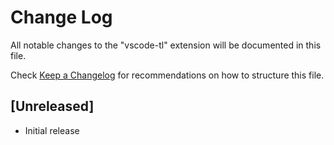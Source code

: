 # Change Log

All notable changes to the "vscode-tl" extension will be documented in this file.

Check [Keep a Changelog](http://keepachangelog.com/) for recommendations on how to structure this file.

## [Unreleased]

- Initial release